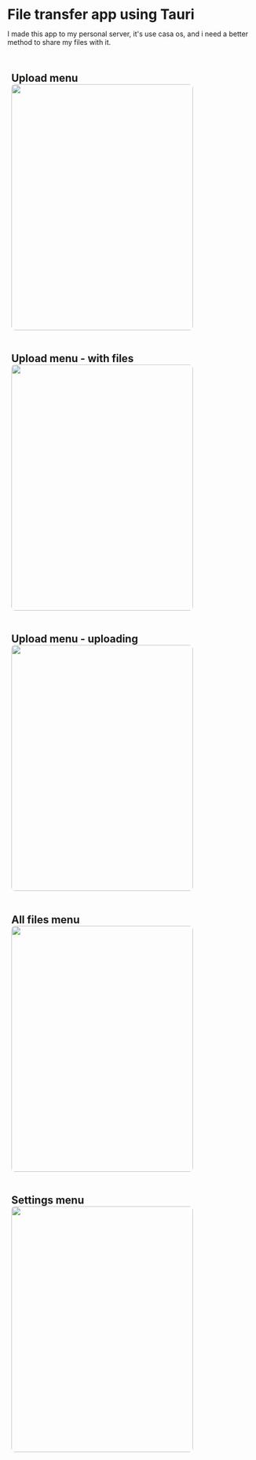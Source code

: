 # File transfer app using Tauri

I made this app to my personal server, it's use casa os, and i need a better method to share my files with it.

<div class="div">
    <div>
        <h2>Upload menu</h2>
        <img src="https://github.com/androsgithub/file-transfer-tauri-app/assets/145170240/043b64f2-595f-4886-bd14-a35b1f0d1feb"/>
    </div>
    <div>
        <h2>Upload menu - with files</h2>
        <img src="https://github.com/androsgithub/file-transfer-tauri-app/assets/145170240/4057d2b6-fddd-45cd-a7af-8ffbea7f86bf"/>
    </div>
    <div>
        <h2>Upload menu - uploading</h2>
        <img src="https://github.com/androsgithub/file-transfer-tauri-app/assets/145170240/df6456bc-a993-411e-80b3-07046321a4de"/>
    </div>
    <div>
        <h2>All files menu</h2>
        <img src="https://github.com/androsgithub/file-transfer-tauri-app/assets/145170240/05e11708-6460-4d27-b45d-aec892255ab7"/>
    </div>
    <div>
        <h2>Settings menu</h2>
        <img src="https://github.com/androsgithub/file-transfer-tauri-app/assets/145170240/8e301ca0-8cea-4c14-bf5b-a9f8f049719c"/>
    </div>
</div>

<style>
*{
    padding:0;
    margin:0;
}
 .div{
     width:100%;
     display:flex;
     flex-wrap:wrap;
     flex-direction:column;
     gap:1rem;
     padding:0.5rem;
   
 }
 .div img{
    border-radius:.5rem;
    width:370px;
    height:500px;
    object-fit: cover
}
.div h2{
    width:100%;
}
</style>
